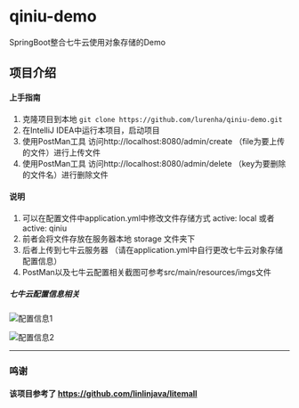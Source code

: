 # qiniu-demo
SpringBoot整合七牛云使用对象存储的Demo

## 项目介绍
#### 上手指南
1. 克隆项目到本地 `git clone https://github.com/lurenha/qiniu-demo.git`
1. 在IntelliJ IDEA中运行本项目，启动项目
1. 使用PostMan工具 访问http://localhost:8080/admin/create （file为要上传的文件）进行上传文件
1. 使用PostMan工具 访问http://localhost:8080/admin/delete （key为要删除的文件名）进行删除文件

#### 说明
1. 可以在配置文件中application.yml中修改文件存储方式 active: local 或者 active: qiniu
1. 前者会将文件存放在服务器本地 storage 文件夹下
1. 后者上传到七牛云服务器 （请在application.yml中自行更改七牛云对象存储配置信息）
1. PostMan以及七牛云配置相关截图可参考src/main/resources/imgs文件

##### 七牛云配置信息相关
![配置信息1](http://q4nw146g8.bkt.clouddn.com/qiniuapplication.png)

![配置信息2](http://q4nw146g8.bkt.clouddn.com/qiniuapplicationkey.png)
            
------------

### 鸣谢
#### 该项目参考了 https://github.com/linlinjava/litemall
